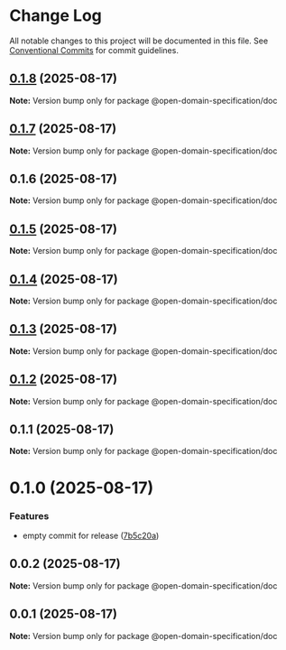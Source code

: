 # Change Log

All notable changes to this project will be documented in this file.
See [Conventional Commits](https://conventionalcommits.org) for commit guidelines.

## [0.1.8](https://github.com/Open-Domain-Specification/open-domain-specification/compare/v0.1.7...v0.1.8) (2025-08-17)

**Note:** Version bump only for package @open-domain-specification/doc





## [0.1.7](https://github.com/Open-Domain-Specification/open-domain-specification/compare/v0.1.6...v0.1.7) (2025-08-17)

**Note:** Version bump only for package @open-domain-specification/doc





## 0.1.6 (2025-08-17)

**Note:** Version bump only for package @open-domain-specification/doc





## [0.1.5](https://github.com/Open-Domain-Specification/open-domain-specification/compare/v0.1.4...v0.1.5) (2025-08-17)

**Note:** Version bump only for package @open-domain-specification/doc





## [0.1.4](https://github.com/Open-Domain-Specification/open-domain-specification/compare/v0.1.3...v0.1.4) (2025-08-17)

**Note:** Version bump only for package @open-domain-specification/doc





## [0.1.3](https://github.com/Open-Domain-Specification/open-domain-specification/compare/v0.1.2...v0.1.3) (2025-08-17)

**Note:** Version bump only for package @open-domain-specification/doc





## [0.1.2](https://github.com/Open-Domain-Specification/open-domain-specification/compare/v0.1.1...v0.1.2) (2025-08-17)

**Note:** Version bump only for package @open-domain-specification/doc





## 0.1.1 (2025-08-17)

**Note:** Version bump only for package @open-domain-specification/doc





# 0.1.0 (2025-08-17)


### Features

* empty commit for release ([7b5c20a](https://github.com/Open-Domain-Specification/open-domain-specification/commit/7b5c20adf6f1224f10566d51d6a021ea106a073a))





## 0.0.2 (2025-08-17)

**Note:** Version bump only for package @open-domain-specification/doc





## 0.0.1 (2025-08-17)

**Note:** Version bump only for package @open-domain-specification/doc
